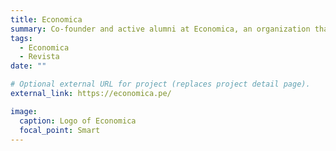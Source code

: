 ```yaml
---
title: Economica
summary: Co-founder and active alumni at Economica, an organization that promotes the dissemination of Peruvian economic current issues through posts, interviews, podcasts, virtual and printed magazines and social media content.
tags:
  - Economica
  - Revista
date: ""

# Optional external URL for project (replaces project detail page).
external_link: https://economica.pe/

image:
  caption: Logo of Economica
  focal_point: Smart
---
```

